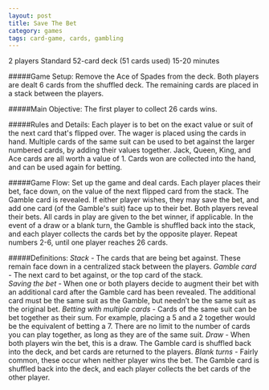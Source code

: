 ```yaml
---
layout: post
title: Save The Bet
category: games
tags: card-game, cards, gambling
---
```

2 players
Standard 52-card deck (51 cards used)
15-20 minutes

#####Game Setup:
Remove the Ace of Spades from the deck. Both players are dealt 6 cards from the shuffled deck. The remaining cards are placed in a stack between the players.

#####Main Objective:
The first player to collect 26 cards wins.

#####Rules and Details:
Each player is to bet on the exact value or suit of the next card that's flipped over. The wager is placed using the cards in hand. Multiple cards of the same suit can be used to bet against the larger numbered cards, by adding their values together. Jack, Queen, King, and Ace cards are all worth a value of 1.  Cards won are collected into the hand, and can be used again for betting.

#####Game Flow:
Set up the game and deal cards.
Each player places their bet, face down, on the value of the next flipped card from the stack. 
The Gamble card is revealed.
If either player wishes, they may save the bet, and add one card (of the Gamble's suit) face up to their bet.
Both players reveal their bets.
All cards in play are given to the bet winner, if applicable. In the event of a draw or a blank turn, the Gamble is shuffled back into the stack, and each player collects the cards bet by the opposite player.
Repeat numbers 2-6, until one player reaches 26 cards.

#####Definitions:
*Stack* - The cards that are being bet against.  These remain face down in a centralized stack between the players.
*Gamble card* - The next card to bet against, or the top card of the stack.  
*Saving the bet* - When one or both players decide to augment their bet with an additional card after the Gamble card has been revealed. The additional card must be the same suit as the Gamble, but needn’t be the same suit as the original bet.
*Betting with multiple cards* - Cards of the same suit can be bet together as their sum.  For example, placing a 5 and a 2 together would be the equivalent of betting a 7.  There are no limit to the number of cards you can play together, as long as they are of the same suit.
*Draw* - When both players win the bet, this is a draw.  The Gamble card is shuffled back into the deck, and bet cards are returned to the players.
*Blank turns* - Fairly common, these occur when neither player wins the bet.  The Gamble card is shuffled back into the deck, and each player collects the bet cards of the other player.
